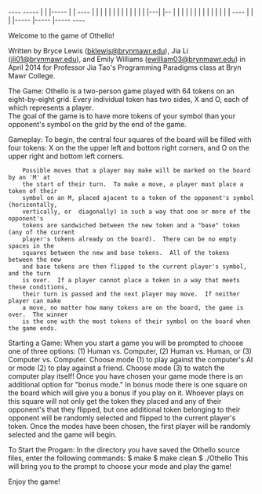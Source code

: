   ----  ----- |   | |----- |      |       ----
 |    |   |   |   | |      |      |      |    |
 |    |   |   |---| |--    |      |      |    |
 |    |   |   |   | |      |      |      |    |
  ----    |   |   | |----- |----- |-----  ----

Welcome to the game of Othello!

Written by
        Bryce Lewis (bklewis@brynmawr.edu),
        Jia Li (jli01@brynmawr.edu), and
        Emily Williams (ewilliam03@brynmawr.edu)
in April 2014 for Professor Jia Tao's Programming Paradigms class at Bryn Mawr College.

The Game:
        Othello is a two-person game played with 64 tokens on an eight-by-eight grid.
        Every individual token has two sides, X and O, each of which represents a player.  
	The goal of the game is to have more tokens of your symbol than your opponent's 
	symbol on the grid by the end of the game.

Gameplay:
        To begin, the central four squares of the board will be filled with four tokens:
        X on the the upper left and bottom right corners, and O on the upper right and
        bottom left corners.

        Possible moves that a player may make will be marked on the board by an 'M' at
        the start of their turn.  To make a move, a player must place a token of their
        symbol on an M, placed ajacent to a token of the opponent's symbol (horizontally,
        vertically, or  diagonally) in such a way that one or more of the opponent's
        tokens are sandwiched between the new token and a "base" token (any of the current
        player's tokens already on the board).  There can be no empty spaces in the
        squares between the new and base tokens.  All of the tokens between the new
        and base tokens are then flipped to the current player's symbol, and the turn
        is over.  If a player cannot place a token in a way that meets these conditions,
        their turn is passed and the next player may move.  If neither player can make
        a move, no matter how many tokens are on the board, the game is over.  The winner
        is the one with the most tokens of their symbol on the board when the game ends.

Starting a Game:
        When you start a game you will be prompted to choose one of three options:
                (1) Human vs. Computer,
                (2) Human vs. Human, or
                (3) Computer vs. Computer.
        Choose mode (1) to play against the computer's AI or mode (2) to play against a
        friend.  Choose mode (3) to watch the computer play itself! Once you have chosen
        your game mode there is an additional option for "bonus mode."  In bonus mode
        there is one square on the board which will give you a bonus if you play on it.
        Whoever plays on this square will not only get the token they placed and any
        of their opponent's that they flipped, but one additional token belonging to
        their opponent will be randomly selected and flipped to the current player's
        token.  Once the modes have been chosen, the first player will be randomly
        selected and the game will begin.

To Start the Progam:
        In the directory you have saved the Othello source files, enter the following commands:
                $ make 
		$ make clean
                $ ./Othello
        This will bring you to the prompt to choose your mode and play the game!

Enjoy the game!


